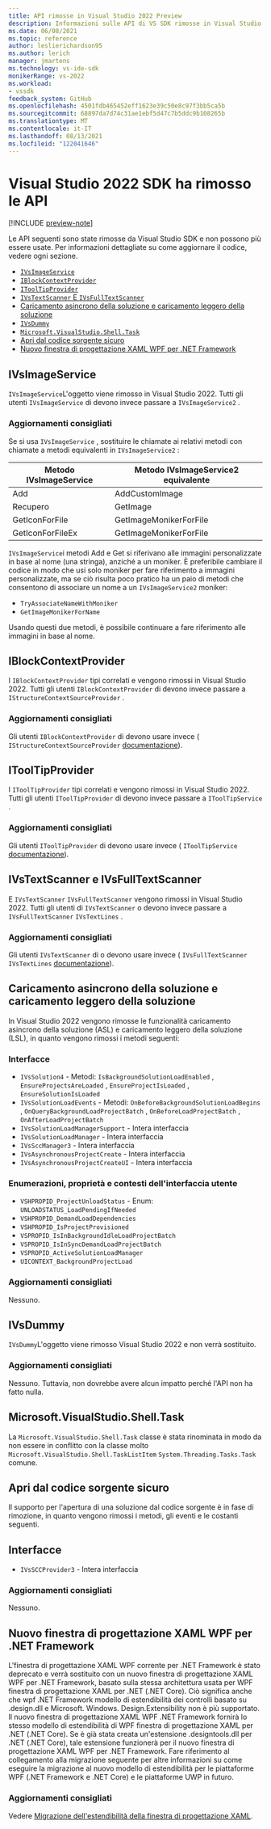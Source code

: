 ```yaml
---
title: API rimosse in Visual Studio 2022 Preview
description: Informazioni sulle API di VS SDK rimosse in Visual Studio 2022 Preview, per gli autori di estensioni che aggiornano le estensioni per funzionare con Visual Studio 2022 Preview.
ms.date: 06/08/2021
ms.topic: reference
author: leslierichardson95
ms.author: lerich
manager: jmartens
ms.technology: vs-ide-sdk
monikerRange: vs-2022
ms.workload:
- vssdk
feedback_system: GitHub
ms.openlocfilehash: 4501fdb465452eff1623e39c50e8c97f3bb5ca5b
ms.sourcegitcommit: 68897da7d74c31ae1ebf5d47c7b5ddc9b108265b
ms.translationtype: MT
ms.contentlocale: it-IT
ms.lasthandoff: 08/13/2021
ms.locfileid: "122041646"
---
```

# <a name="visual-studio-2022-sdk-removed-apis"></a>Visual Studio 2022 SDK ha rimosso le API

[!INCLUDE [preview-note](../includes/preview-note.md)]

Le API seguenti sono state rimosse da Visual Studio SDK e non possono più essere usate. Per informazioni dettagliate su come aggiornare il codice, vedere ogni sezione.

* [`IVsImageService`](#ivsimageservice)
* [`IBlockContextProvider`](#iblockcontextprovider)
* [`IToolTipProvider`](#itooltipprovider)
* [`IVsTextScanner` E `IVsFullTextScanner`](#ivstextscanner-and-ivsfulltextscanner)
* [Caricamento asincrono della soluzione e caricamento leggero della soluzione](#asynchronous-solution-load-and-lightweight-solution-load)
* [`IVsDummy`](#ivsdummy)
* [`Microsoft.VisualStudio.Shell.Task`](#microsoftvisualstudioshelltask)
* [Apri dal codice sorgente sicuro](#open-from-source-safe)
* [Nuovo finestra di progettazione XAML WPF per .NET Framework](#new-wpf-xaml-designer-for-net-framework)

## <a name="ivsimageservice"></a>IVsImageService

`IVsImageService`L'oggetto viene rimosso in Visual Studio 2022. Tutti gli utenti `IVsImageService` di devono invece passare a `IVsImageService2` .

### <a name="recommended-updates"></a>Aggiornamenti consigliati

Se si usa `IVsImageService` , sostituire le chiamate ai relativi metodi con chiamate a metodi equivalenti in `IVsImageService2` :

| **Metodo IVsImageService** | **Metodo IVsImageService2 equivalente** |
|----------------------------|----------------------------------------|
| Add                        | AddCustomImage                         |
| Recupero                        | GetImage                               |
| GetIconForFile             | GetImageMonikerForFile                 |
| GetIconForFileEx           | GetImageMonikerForFile                 |

`IVsImageService`i metodi Add e Get si riferivano alle immagini personalizzate in base al nome (una stringa), anziché a un moniker.  È preferibile cambiare il codice in modo che usi solo moniker per fare riferimento a immagini personalizzate, ma se ciò risulta poco pratico ha un paio di metodi che consentono di associare un nome a un `IVsImageService2` moniker:

* `TryAssociateNameWithMoniker`
* `GetImageMonikerForName`

Usando questi due metodi, è possibile continuare a fare riferimento alle immagini in base al nome.

## <a name="iblockcontextprovider"></a>IBlockContextProvider

I `IBlockContextProvider` tipi correlati e vengono rimossi in Visual Studio 2022. Tutti gli utenti `IBlockContextProvider` di devono invece passare a `IStructureContextSourceProvider` .

### <a name="recommended-updates"></a>Aggiornamenti consigliati

Gli utenti `IBlockContextProvider` di devono usare invece ( `IStructureContextSourceProvider` [documentazione](/dotnet/api/microsoft.visualstudio.text.adornments.istructurecontextsourceprovider)).

## <a name="itooltipprovider"></a>IToolTipProvider

I `IToolTipProvider` tipi correlati e vengono rimossi in Visual Studio 2022. Tutti gli utenti `IToolTipProvider` di devono invece passare a `IToolTipService` .

### <a name="recommended-updates"></a>Aggiornamenti consigliati

Gli utenti `IToolTipProvider` di devono usare invece ( `IToolTipService` [documentazione](/dotnet/api/microsoft.visualstudio.text.adornments.itooltipservice)).

## <a name="ivstextscanner-and-ivsfulltextscanner"></a>IVsTextScanner e IVsFullTextScanner

E `IVsTextScanner` `IVsFullTextScanner` vengono rimossi in Visual Studio 2022. Tutti gli utenti di `IVsTextScanner` o devono invece passare a `IVsFullTextScanner` `IVsTextLines` .

### <a name="recommended-updates"></a>Aggiornamenti consigliati

Gli utenti `IVsTextScanner` di o devono usare invece ( `IVsFullTextScanner` `IVsTextLines` [documentazione](/dotnet/apimicrosoft.visualstudio.textmanager.interop.ivstextlines.getlinetext)).

## <a name="asynchronous-solution-load-and-lightweight-solution-load"></a>Caricamento asincrono della soluzione e caricamento leggero della soluzione

In Visual Studio 2022 vengono rimosse le funzionalità caricamento asincrono della soluzione (ASL) e caricamento leggero della soluzione (LSL), in quanto vengono rimossi i metodi seguenti:

### <a name="interfaces"></a>Interfacce

* `IVsSolution4` - Metodi: `IsBackgroundSolutionLoadEnabled` , `EnsureProjectsAreLoaded` , `EnsureProjectIsLoaded` , `EnsureSolutionIsLoaded`
* `IVsSolutionLoadEvents` - Metodi: `OnBeforeBackgroundSolutionLoadBegins` , `OnQueryBackgroundLoadProjectBatch` , `OnBeforeLoadProjectBatch` , `OnAfterLoadProjectBatch`
* `IVsSolutionLoadManagerSupport` - Intera interfaccia
* `IVsSolutionLoadManager` - Intera interfaccia
* `IVsSccManager3`  - Intera interfaccia
* `IVsAsynchronousProjectCreate` - Intera interfaccia
* `IVsAsynchronousProjectCreateUI` - Intera interfaccia

### <a name="enums-properties-and-ui-contexts"></a>Enumerazioni, proprietà e contesti dell'interfaccia utente

* `VSHPROPID_ProjectUnloadStatus` - Enum: `UNLOADSTATUS_LoadPendingIfNeeded`
* `VSHPROPID_DemandLoadDependencies`
* `VSHPROPID_IsProjectProvisioned`
* `VSPROPID_IsInBackgroundIdleLoadProjectBatch`
* `VSPROPID_IsInSyncDemandLoadProjectBatch`
* `VSPROPID_ActiveSolutionLoadManager`
* `UICONTEXT_BackgroundProjectLoad`

### <a name="recommended-updates"></a>Aggiornamenti consigliati

Nessuno.

## <a name="ivsdummy"></a>IVsDummy

`IVsDummy`L'oggetto viene rimosso Visual Studio 2022 e non verrà sostituito. 

### <a name="recommended-updates"></a>Aggiornamenti consigliati

Nessuno. Tuttavia, non dovrebbe avere alcun impatto perché l'API non ha fatto nulla.

## <a name="microsoftvisualstudioshelltask"></a>Microsoft.VisualStudio.Shell.Task

La `Microsoft.VisualStudio.Shell.Task` classe è stata rinominata in modo da non essere in conflitto con la classe molto `Microsoft.VisualStudio.Shell.TaskListItem` `System.Threading.Tasks.Task` comune.

## <a name="open-from-source-safe"></a>Apri dal codice sorgente sicuro

Il supporto per l'apertura di una soluzione dal codice sorgente è in fase di rimozione, in quanto vengono rimossi i metodi, gli eventi e le costanti seguenti.

## <a name="interfaces"></a>Interfacce

* `IVsSCCProvider3` - Intera interfaccia

### <a name="recommended-updates"></a>Aggiornamenti consigliati

Nessuno.

## <a name="new-wpf-xaml-designer-for-net-framework"></a>Nuovo finestra di progettazione XAML WPF per .NET Framework

L'finestra di progettazione XAML WPF corrente per .NET Framework è stato deprecato e verrà sostituito con un nuovo finestra di progettazione XAML WPF per .NET Framework, basato sulla stessa architettura usata per WPF finestra di progettazione XAML per .NET (.NET Core). Ciò significa anche che wpf .NET Framework modello di estendibilità dei controlli basato su .design.dll e Microsoft. Windows. Design.Extensibility non è più supportato. Il nuovo finestra di progettazione XAML WPF .NET Framework fornirà lo stesso modello di estendibilità di WPF finestra di progettazione XAML per .NET (.NET Core). Se è già stata creata un'estensione .designtools.dll per .NET (.NET Core), tale estensione funzionerà per il nuovo finestra di progettazione XAML WPF per .NET Framework. Fare riferimento al collegamento alla migrazione seguente per altre informazioni su come eseguire la migrazione al nuovo modello di estendibilità per le piattaforme WPF (.NET Framework e .NET Core) e le piattaforme UWP in futuro. 

### <a name="recommended-updates"></a>Aggiornamenti consigliati

Vedere [Migrazione dell'estendibilità della finestra di progettazione XAML](https://github.com/microsoft/xaml-designer-extensibility/blob/main/documents/xaml-designer-extensibility-migration.md).
